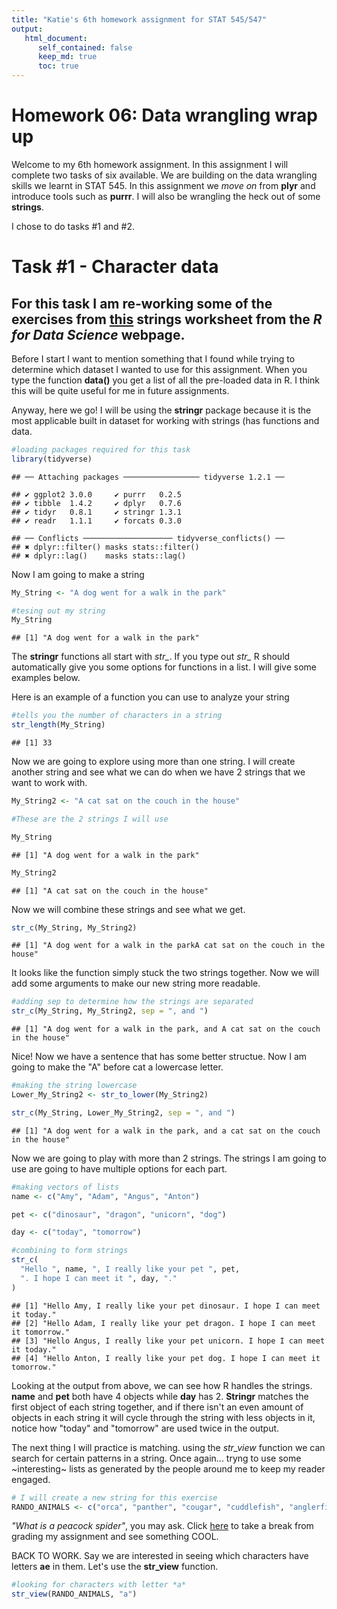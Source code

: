```yaml
---
title: "Katie's 6th homework assignment for STAT 545/547"
output:
   html_document:
      self_contained: false
      keep_md: true
      toc: true
---
```



# Homework 06: Data wrangling wrap up

Welcome to my 6th homework assignment.
In this assignment I will complete two tasks of six available.
We are building on the data wrangling skills we learnt in STAT 545. In this assignment we *move on* from **plyr** and introduce tools such as **purrr**. I will also be wrangling the heck out of some **strings**.

I chose to do tasks #1 and #2. 

# Task #1 - Character data

## For this task I am re-working some of the exercises from [this](https://github.com/STAT545-UBC-students/hw06-katiezinn/blob/master/HW_06_KZ.mdhttps://r4ds.had.co.nz/strings.html) strings worksheet from the *R for Data Science* webpage.

Before I start I want to mention something that I found while trying to determine which dataset I wanted to use for this assignment. When you type the function **data()** you get a list of all the pre-loaded data in R. I think this will be quite useful for me in future assignments.

Anyway, here we go! I will be using the **stringr** package because it is the most applicable built in dataset for working with strings (has functions and data.


```r
#loading packages required for this task
library(tidyverse)
```

```
## ── Attaching packages ───────────────── tidyverse 1.2.1 ──
```

```
## ✔ ggplot2 3.0.0     ✔ purrr   0.2.5
## ✔ tibble  1.4.2     ✔ dplyr   0.7.6
## ✔ tidyr   0.8.1     ✔ stringr 1.3.1
## ✔ readr   1.1.1     ✔ forcats 0.3.0
```

```
## ── Conflicts ──────────────────── tidyverse_conflicts() ──
## ✖ dplyr::filter() masks stats::filter()
## ✖ dplyr::lag()    masks stats::lag()
```

Now I am going to make a string 


```r
My_String <- "A dog went for a walk in the park"

#tesing out my string
My_String
```

```
## [1] "A dog went for a walk in the park"
```

The **stringr** functions all start with *str_*. If you type out *str_* R should automatically give you some options for functions in a list. I will give some examples below.

Here is an example of a function you can use to analyze your string


```r
#tells you the number of characters in a string
str_length(My_String)
```

```
## [1] 33
```

Now we are going to explore using more than one string. I will create another string and see what we can do when we have 2 strings that we want to work with.


```r
My_String2 <- "A cat sat on the couch in the house"

#These are the 2 strings I will use

My_String
```

```
## [1] "A dog went for a walk in the park"
```

```r
My_String2
```

```
## [1] "A cat sat on the couch in the house"
```

Now we will combine these strings and see what we get.


```r
str_c(My_String, My_String2)
```

```
## [1] "A dog went for a walk in the parkA cat sat on the couch in the house"
```

It looks like the function simply stuck the two strings together. Now we will add some arguments to make our new string more readable.


```r
#adding sep to determine how the strings are separated
str_c(My_String, My_String2, sep = ", and ")
```

```
## [1] "A dog went for a walk in the park, and A cat sat on the couch in the house"
```

Nice! Now we have a sentence that has some better structue. Now I am going to make the "A" before cat a lowercase letter. 


```r
#making the string lowercase
Lower_My_String2 <- str_to_lower(My_String2)

str_c(My_String, Lower_My_String2, sep = ", and ")
```

```
## [1] "A dog went for a walk in the park, and a cat sat on the couch in the house"
```

Now we are going to play with more than 2 strings. The strings I am going to use are going to have multiple options for each part. 


```r
#making vectors of lists
name <- c("Amy", "Adam", "Angus", "Anton")

pet <- c("dinosaur", "dragon", "unicorn", "dog")

day <- c("today", "tomorrow")

#combining to form strings
str_c(
  "Hello ", name, ", I really like your pet ", pet,
  ". I hope I can meet it ", day, "."
)
```

```
## [1] "Hello Amy, I really like your pet dinosaur. I hope I can meet it today."  
## [2] "Hello Adam, I really like your pet dragon. I hope I can meet it tomorrow."
## [3] "Hello Angus, I really like your pet unicorn. I hope I can meet it today." 
## [4] "Hello Anton, I really like your pet dog. I hope I can meet it tomorrow."
```

Looking at the output from above, we can see how R handles the strings. **name** and **pet** both have 4 objects while **day** has 2. **Stringr** matches the first object of each string together, and if there isn't an even amount of objects in each string it will cycle through the string with less objects in it, notice how "today" and "tomorrow" are used twice in the output. 

The next thing I will practice is matching. using the *str_view* function we can search for certain patterns in a string. Once again... tryng to use some ~interesting~ lists as generated by the people around me to keep my reader engaged. 


```r
# I will create a new string for this exercise
RANDO_ANIMALS <- c("orca", "panther", "cougar", "cuddlefish", "anglerfish", "husky", "steelhead")
```

*"What is a peacock spider"*, you may ask. Click [here](https://www.youtube.com/watch?v=d_yYC5r8xMI) to take a break from grading my assignment and see something COOL. 


BACK TO WORK. Say we are interested in seeing which characters have letters **ae** in them. Let's use the **str_view** function.


```r
#looking for characters with letter *a*
str_view(RANDO_ANIMALS, "a")
```

<!--html_preserve--><div id="htmlwidget-8e8ea182ef4635686c80" style="width:960px;height:100%;" class="str_view html-widget"></div>
<script type="application/json" data-for="htmlwidget-8e8ea182ef4635686c80">{"x":{"html":"<ul>\n  <li>orc<span class='match'>a<\/span><\/li>\n  <li>p<span class='match'>a<\/span>nther<\/li>\n  <li>coug<span class='match'>a<\/span>r<\/li>\n  <li>cuddlefish<\/li>\n  <li><span class='match'>a<\/span>nglerfish<\/li>\n  <li>husky<\/li>\n  <li>steelhe<span class='match'>a<\/span>d<\/li>\n<\/ul>"},"evals":[],"jsHooks":[]}</script><!--/html_preserve-->

```r
#looking for characters with *an*
str_view(RANDO_ANIMALS, "an")
```

<!--html_preserve--><div id="htmlwidget-8a6fd6715c7006b88622" style="width:960px;height:100%;" class="str_view html-widget"></div>
<script type="application/json" data-for="htmlwidget-8a6fd6715c7006b88622">{"x":{"html":"<ul>\n  <li>orca<\/li>\n  <li>p<span class='match'>an<\/span>ther<\/li>\n  <li>cougar<\/li>\n  <li>cuddlefish<\/li>\n  <li><span class='match'>an<\/span>glerfish<\/li>\n  <li>husky<\/li>\n  <li>steelhead<\/li>\n<\/ul>"},"evals":[],"jsHooks":[]}</script><!--/html_preserve-->

```r
#looking for characters with *o* and one letter on either side
str_view(RANDO_ANIMALS, ".o.")
```

<!--html_preserve--><div id="htmlwidget-66e9d8487367ea4b936a" style="width:960px;height:100%;" class="str_view html-widget"></div>
<script type="application/json" data-for="htmlwidget-66e9d8487367ea4b936a">{"x":{"html":"<ul>\n  <li>orca<\/li>\n  <li>panther<\/li>\n  <li><span class='match'>cou<\/span>gar<\/li>\n  <li>cuddlefish<\/li>\n  <li>anglerfish<\/li>\n  <li>husky<\/li>\n  <li>steelhead<\/li>\n<\/ul>"},"evals":[],"jsHooks":[]}</script><!--/html_preserve-->

```r
#looking for an *a* at the beginning of a string
str_view(RANDO_ANIMALS, "^a")
```

<!--html_preserve--><div id="htmlwidget-ace9aaab42dbbe41f0b1" style="width:960px;height:100%;" class="str_view html-widget"></div>
<script type="application/json" data-for="htmlwidget-ace9aaab42dbbe41f0b1">{"x":{"html":"<ul>\n  <li>orca<\/li>\n  <li>panther<\/li>\n  <li>cougar<\/li>\n  <li>cuddlefish<\/li>\n  <li><span class='match'>a<\/span>nglerfish<\/li>\n  <li>husky<\/li>\n  <li>steelhead<\/li>\n<\/ul>"},"evals":[],"jsHooks":[]}</script><!--/html_preserve-->

```r
#looking for an *a* at the end of a string
str_view(RANDO_ANIMALS, "a$")
```

<!--html_preserve--><div id="htmlwidget-5f7f03dbb2758429de5a" style="width:960px;height:100%;" class="str_view html-widget"></div>
<script type="application/json" data-for="htmlwidget-5f7f03dbb2758429de5a">{"x":{"html":"<ul>\n  <li>orc<span class='match'>a<\/span><\/li>\n  <li>panther<\/li>\n  <li>cougar<\/li>\n  <li>cuddlefish<\/li>\n  <li>anglerfish<\/li>\n  <li>husky<\/li>\n  <li>steelhead<\/li>\n<\/ul>"},"evals":[],"jsHooks":[]}</script><!--/html_preserve-->

```r
#how many words start with a vowel?
str_view(RANDO_ANIMALS, "^[aeiou]")
```

<!--html_preserve--><div id="htmlwidget-7f2d7f53fc6bda26792c" style="width:960px;height:100%;" class="str_view html-widget"></div>
<script type="application/json" data-for="htmlwidget-7f2d7f53fc6bda26792c">{"x":{"html":"<ul>\n  <li><span class='match'>o<\/span>rca<\/li>\n  <li>panther<\/li>\n  <li>cougar<\/li>\n  <li>cuddlefish<\/li>\n  <li><span class='match'>a<\/span>nglerfish<\/li>\n  <li>husky<\/li>\n  <li>steelhead<\/li>\n<\/ul>"},"evals":[],"jsHooks":[]}</script><!--/html_preserve-->

```r
#how many words end with only consonants?
str_view(RANDO_ANIMALS, "[^aeiou]$")
```

<!--html_preserve--><div id="htmlwidget-8f08daf81ab1bac7d0a6" style="width:960px;height:100%;" class="str_view html-widget"></div>
<script type="application/json" data-for="htmlwidget-8f08daf81ab1bac7d0a6">{"x":{"html":"<ul>\n  <li>orca<\/li>\n  <li>panthe<span class='match'>r<\/span><\/li>\n  <li>couga<span class='match'>r<\/span><\/li>\n  <li>cuddlefis<span class='match'>h<\/span><\/li>\n  <li>anglerfis<span class='match'>h<\/span><\/li>\n  <li>husk<span class='match'>y<\/span><\/li>\n  <li>steelhea<span class='match'>d<\/span><\/li>\n<\/ul>"},"evals":[],"jsHooks":[]}</script><!--/html_preserve-->

```r
#how many words end with *ar* or *er*?
str_view(RANDO_ANIMALS, "(ar|er)$")
```

<!--html_preserve--><div id="htmlwidget-58901c0b4a58de949ca9" style="width:960px;height:100%;" class="str_view html-widget"></div>
<script type="application/json" data-for="htmlwidget-58901c0b4a58de949ca9">{"x":{"html":"<ul>\n  <li>orca<\/li>\n  <li>panth<span class='match'>er<\/span><\/li>\n  <li>coug<span class='match'>ar<\/span><\/li>\n  <li>cuddlefish<\/li>\n  <li>anglerfish<\/li>\n  <li>husky<\/li>\n  <li>steelhead<\/li>\n<\/ul>"},"evals":[],"jsHooks":[]}</script><!--/html_preserve-->
What if we want to look for somethig that isn't a letter?


```r
#creating my string
Alternative_String <- c("xyz", "x.y", "x%y", "y z", "z[#]x")

#viewing the character with any letter, a period, then a y
str_view(Alternative_String, ".[.]y")
```

<!--html_preserve--><div id="htmlwidget-0c4c147c209867cc3813" style="width:960px;height:100%;" class="str_view html-widget"></div>
<script type="application/json" data-for="htmlwidget-0c4c147c209867cc3813">{"x":{"html":"<ul>\n  <li>xyz<\/li>\n  <li><span class='match'>x.y<\/span><\/li>\n  <li>x%y<\/li>\n  <li>y z<\/li>\n  <li>z[#]x<\/li>\n<\/ul>"},"evals":[],"jsHooks":[]}</script><!--/html_preserve-->

```r
#viewing the character with an x, %, then any letter 
str_view(Alternative_String, "x[%].")
```

<!--html_preserve--><div id="htmlwidget-156020cc39fa95d2ba4c" style="width:960px;height:100%;" class="str_view html-widget"></div>
<script type="application/json" data-for="htmlwidget-156020cc39fa95d2ba4c">{"x":{"html":"<ul>\n  <li>xyz<\/li>\n  <li>x.y<\/li>\n  <li><span class='match'>x%y<\/span><\/li>\n  <li>y z<\/li>\n  <li>z[#]x<\/li>\n<\/ul>"},"evals":[],"jsHooks":[]}</script><!--/html_preserve-->

```r
#viewing the character with any letter, #, and any letter
str_view(Alternative_String, ".[#].")
```

<!--html_preserve--><div id="htmlwidget-ba3c9b11b4738afabfca" style="width:960px;height:100%;" class="str_view html-widget"></div>
<script type="application/json" data-for="htmlwidget-ba3c9b11b4738afabfca">{"x":{"html":"<ul>\n  <li>xyz<\/li>\n  <li>x.y<\/li>\n  <li>x%y<\/li>\n  <li>y z<\/li>\n  <li>z<span class='match'>[#]<\/span>x<\/li>\n<\/ul>"},"evals":[],"jsHooks":[]}</script><!--/html_preserve-->

```r
#viewing the character with a space between any two letters
str_view(Alternative_String, ".[ ].")
```

<!--html_preserve--><div id="htmlwidget-06dd20abae34a4feecb3" style="width:960px;height:100%;" class="str_view html-widget"></div>
<script type="application/json" data-for="htmlwidget-06dd20abae34a4feecb3">{"x":{"html":"<ul>\n  <li>xyz<\/li>\n  <li>x.y<\/li>\n  <li>x%y<\/li>\n  <li><span class='match'>y z<\/span><\/li>\n  <li>z[#]x<\/li>\n<\/ul>"},"evals":[],"jsHooks":[]}</script><!--/html_preserve-->

Now, we we will apply some of the skills we have learnt in more of an applicable way to real life. We will be using **str_detect()** to see if a character vector matches a pattern.


```r
#How many a's are there in the RANDO_ANIMALS vector?
sum(str_detect(RANDO_ANIMALS, "a"))
```

```
## [1] 5
```

```r
#How many characters in the RANDO_ANIMALS vector START with a?
sum(str_detect(RANDO_ANIMALS, "^a"))
```

```
## [1] 1
```

```r
#what proportion of the words in RANDO_ANIMALS have an *a* in them?
mean(str_detect(RANDO_ANIMALS, "a"))
```

```
## [1] 0.7142857
```

Now I am going to work with the **words** vector to increase my diversity of words to work with.


```r
#get a glimpse of the vector
head(words)
```

```
## [1] "a"        "able"     "about"    "absolute" "accept"   "account"
```

Let's figure out which words in the **words** vector start with a **y**


```r
words[str_detect(words, "^y")]
```

```
## [1] "year"      "yes"       "yesterday" "yet"       "you"       "young"
```

Now,let's make things a little more complicated and work with some senteces. 
We will be using the **sentences** dataset found in the **stringr** package (in the tidyverse)


```r
#checking it out
head(sentences)
```

```
## [1] "The birch canoe slid on the smooth planks." 
## [2] "Glue the sheet to the dark blue background."
## [3] "It's easy to tell the depth of a well."     
## [4] "These days a chicken leg is a rare dish."   
## [5] "Rice is often served in round bowls."       
## [6] "The juice of lemons makes fine punch."
```

What if we want to see which sentences have FISH of our choosing in it?


```r
#create a vector
fish <- c("fish", "trout", "salmon")

#turn it into a single regular expression
fish_match <- str_c(fish, collapse = "|")

#check it out
fish_match
```

```
## [1] "fish|trout|salmon"
```

```r
#checking which sentences have these animals 
has_fish <- str_subset(sentences, fish_match)

#check it out
has_fish
```

```
## [1] "A rod is used to catch pink salmon."          
## [2] "The fish twisted and turned on the bent hook."
## [3] "Two blue fish swam in the tank."              
## [4] "The lure is used to catch trout and flounder."
## [5] "Whitings are small fish caught in nets."
```
We found a way to sift through all of the sentences and pull out the ones with key words of our choosing, very neat.

Cool! Now that we have learnt a lot and have gotten comfy working with strings let's move on to creating a function! 

# Tast #2 - Writing functions

## This is the 2nd part of my assignment. For this task I will be creating a function.

First, I will make a functino that does something useful to the **trees** dataset. 

Working with the **trees** dataset wasn't as exciting as anticipated so I also create a function that is useful for my thesis. I calculate the instantaneous growth rate for fish using a function. And somehow... I actually pulled it off. 


```r
head(trees)
```

```
##   Girth Height Volume
## 1   8.3     70   10.3
## 2   8.6     65   10.3
## 3   8.8     63   10.2
## 4  10.5     72   16.4
## 5  10.7     81   18.8
## 6  10.8     83   19.7
```

This dataset provies the girth (diameter at DBH (diameter at breast height), which is 4 ft 6 in from the base of the tree), height, and volume of 31 black cherry trees. 

Let's create a function to determine if girth at DBH can help us determine the volume of a tree. 


```r
#downloading packages I may use for this task
library(tidyverse)
```

First, let's plot the data to see what we are working with. It is always a good idea to visualize the data before making any manipulations


```r
ggplot(trees, aes(Girth, Volume)) + 
  geom_point() +
    geom_smooth(method=loess) +
      theme_classic() +
        ggtitle("Tree Volume vs Girth") +
          xlab("Girth (diameter in inches)") +
            ylab("Volume (cubic feet)")
```

![](HW_06_KZ_files/figure-html/unnamed-chunk-19-1.png)<!-- -->

Now I am going to create the linear function that predicts volume from girth.


```r
#fitting my function (single factor ANOVA)
trees_lm <- lm(Volume ~ Girth, data = trees)

#let's check out a summary of my function (ignore these p-values)
summary(trees_lm)
```

```
## 
## Call:
## lm(formula = Volume ~ Girth, data = trees)
## 
## Residuals:
##    Min     1Q Median     3Q    Max 
## -8.065 -3.107  0.152  3.495  9.587 
## 
## Coefficients:
##             Estimate Std. Error t value Pr(>|t|)    
## (Intercept) -36.9435     3.3651  -10.98 7.62e-12 ***
## Girth         5.0659     0.2474   20.48  < 2e-16 ***
## ---
## Signif. codes:  0 '***' 0.001 '**' 0.01 '*' 0.05 '.' 0.1 ' ' 1
## 
## Residual standard error: 4.252 on 29 degrees of freedom
## Multiple R-squared:  0.9353,	Adjusted R-squared:  0.9331 
## F-statistic: 419.4 on 1 and 29 DF,  p-value: < 2.2e-16
```

```r
# I am going to use the anova() function to test my hypotheses that volume is predicted by girth.
anova(trees_lm)
```

```
## Analysis of Variance Table
## 
## Response: Volume
##           Df Sum Sq Mean Sq F value    Pr(>F)    
## Girth      1 7581.8  7581.8  419.36 < 2.2e-16 ***
## Residuals 29  524.3    18.1                      
## ---
## Signif. codes:  0 '***' 0.001 '**' 0.01 '*' 0.05 '.' 0.1 ' ' 1
```

I realize that this wasn't part of the assignment but how can you fit a linear model and not check it's significance!? The P value is less than 0.05... IT IS SIGNIFICANT! 

Now we are going to turn this code into a function.


```r
#creating my function
trees_function <- function(Volume, Girth) {
  trees_lm <- lm(Volume ~ Girth, data = trees)
  setNames(coef(trees_lm), c("intercept", "slope"))
}

#testing the function
trees_function(trees)
```

```
##  intercept      slope 
## -36.943459   5.065856
```
Maybe we want to do more than work with simple trees measurements. Let's explore a dataset with more variables, how about something from my research. One thing I have to do with my research is calculate the instantaneous growth of fish in my experiment. It is calculated in the following way:

instantaneous growth = ( ( LN(finial length) - LN(initial length) ) / # days of growth ) * 100

Now I am going to make a data frame that we can work with.


```r
#final length
fn_ln <- c(145.5, 147, 132, 127, 150.5, 153.5, 131.5, 148.5, 152.5, 128)

#initial length
in_ln <- c(137, 135, 120, 118, 140, 116, 131, 137, 144, 119)

#number of days since last capture
days <- c(30, 30, 30, 30, 33, 33, 33, 33, 33, 47)

Fish_data <- data.frame(fn_ln = fn_ln, in_ln = in_ln, days = days, stringsAsFactors = FALSE)

Fish_data$fn_ln <- as.numeric(Fish_data$fn_ln)
Fish_data$in_ln <- as.numeric(Fish_data$in_ln)
Fish_data$days <- as.numeric(Fish_data$days)
```

I am going to attempt to have multiple inputs and outputs... let's see if I can pull this off. 


```r
#creating my function
instantaneous_growth <- function(f, i, d) {
  #calculating that I want my function to accomplish
 growth <- ((log(f) - log(i)) / d)*100
return(list(growth = growth))
}

#testing my function
instantaneous_growth(Fish_data$fn_ln, Fish_data$in_ln, Fish_data$days)
```

```
## $growth
##  [1] 0.20065054 0.28385936 0.31770060 0.24500821 0.21915352 0.84881932
##  [7] 0.01154403 0.24425464 0.17379181 0.15512079
```

```r
#putting the rates into a vector
growth <- instantaneous_growth(Fish_data$fn_ln, Fish_data$in_ln, Fish_data$days)

#adding the vector to a new data frame
Fish_data_with_rates <- data.frame(fn_ln = fn_ln, in_ln = in_ln, days = days, growth = growth, stringsAsFactors = FALSE)

#when plotting I was getting an error, so I am making sure that Mydata_growth_rates is NUMERIC
growth <- as.numeric(Fish_data_with_rates$instanteneous_growth_by_length)

#plotting my new found data against intiial weight 
ggplot(Fish_data_with_rates, aes(in_ln, growth)) +
  geom_point() +
    geom_smooth(method=loess) +
      theme_classic() +
        ggtitle("Instantaneous growth vs initial length") +
          xlab("Initial length (mm)") +
            ylab("Instantaneous growth (mm/day)")
```

![](HW_06_KZ_files/figure-html/unnamed-chunk-23-1.png)<!-- -->


WOW IT ACTUALLY WORKED. That took me a lot longer than i'd like to admit. Working with 3 inputs was more difficult than I expected. I couldn't get this code to work for a long time as I didn't realize there needed to be a return function.

It feels pretty awesome to have created a function that can be used with my data that I have collected for my thesis. It took a long time to construct this function but I am glad I did it as I will actually be able to use it in the future :)

With this function I can now quickly zip in my data to get instantaneous growth for my fish. YAHOO.

It was also cool to test adding the data I calculated into a data frame with the other data that I initially had.


